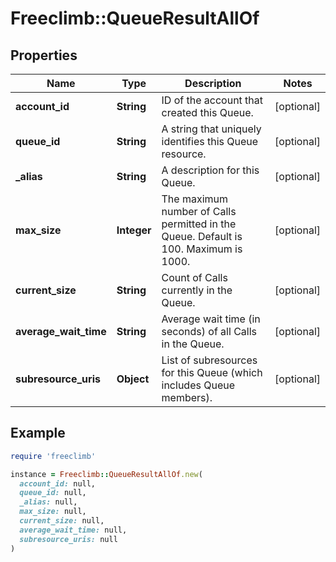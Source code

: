 # Freeclimb::QueueResultAllOf

## Properties

| Name | Type | Description | Notes |
| ---- | ---- | ----------- | ----- |
| **account_id** | **String** | ID of the account that created this Queue. | [optional] |
| **queue_id** | **String** | A string that uniquely identifies this Queue resource. | [optional] |
| **_alias** | **String** | A description for this Queue. | [optional] |
| **max_size** | **Integer** | The maximum number of Calls permitted in the Queue. Default is 100. Maximum is 1000. | [optional] |
| **current_size** | **String** | Count of Calls currently in the Queue. | [optional] |
| **average_wait_time** | **String** | Average wait time (in seconds) of all Calls in the Queue. | [optional] |
| **subresource_uris** | **Object** | List of subresources for this Queue (which includes Queue members). | [optional] |

## Example

```ruby
require 'freeclimb'

instance = Freeclimb::QueueResultAllOf.new(
  account_id: null,
  queue_id: null,
  _alias: null,
  max_size: null,
  current_size: null,
  average_wait_time: null,
  subresource_uris: null
)
```

